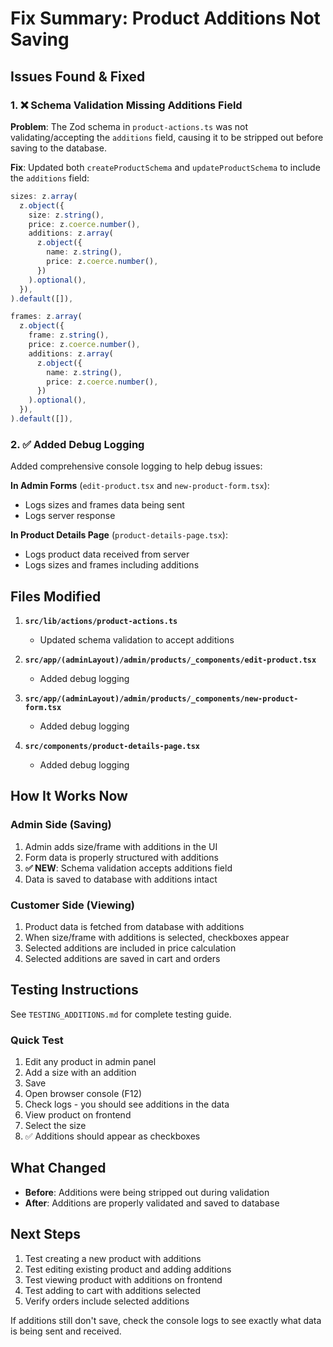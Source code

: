 # Fix Summary: Product Additions Not Saving

## Issues Found & Fixed

### 1. ❌ Schema Validation Missing Additions Field

**Problem**: The Zod schema in `product-actions.ts` was not validating/accepting the `additions` field, causing it to be stripped out before saving to the database.

**Fix**: Updated both `createProductSchema` and `updateProductSchema` to include the `additions` field:

```typescript
sizes: z.array(
  z.object({
    size: z.string(),
    price: z.coerce.number(),
    additions: z.array(
      z.object({
        name: z.string(),
        price: z.coerce.number(),
      })
    ).optional(),
  }),
).default([]),

frames: z.array(
  z.object({
    frame: z.string(),
    price: z.coerce.number(),
    additions: z.array(
      z.object({
        name: z.string(),
        price: z.coerce.number(),
      })
    ).optional(),
  }),
).default([]),
```

### 2. ✅ Added Debug Logging

Added comprehensive console logging to help debug issues:

**In Admin Forms** (`edit-product.tsx` and `new-product-form.tsx`):

- Logs sizes and frames data being sent
- Logs server response

**In Product Details Page** (`product-details-page.tsx`):

- Logs product data received from server
- Logs sizes and frames including additions

## Files Modified

1. **`src/lib/actions/product-actions.ts`**

   - Updated schema validation to accept additions

2. **`src/app/(adminLayout)/admin/products/_components/edit-product.tsx`**

   - Added debug logging

3. **`src/app/(adminLayout)/admin/products/_components/new-product-form.tsx`**

   - Added debug logging

4. **`src/components/product-details-page.tsx`**
   - Added debug logging

## How It Works Now

### Admin Side (Saving)

1. Admin adds size/frame with additions in the UI
2. Form data is properly structured with additions
3. **✅ NEW**: Schema validation accepts additions field
4. Data is saved to database with additions intact

### Customer Side (Viewing)

1. Product data is fetched from database with additions
2. When size/frame with additions is selected, checkboxes appear
3. Selected additions are included in price calculation
4. Selected additions are saved in cart and orders

## Testing Instructions

See `TESTING_ADDITIONS.md` for complete testing guide.

### Quick Test

1. Edit any product in admin panel
2. Add a size with an addition
3. Save
4. Open browser console (F12)
5. Check logs - you should see additions in the data
6. View product on frontend
7. Select the size
8. ✅ Additions should appear as checkboxes

## What Changed

- **Before**: Additions were being stripped out during validation
- **After**: Additions are properly validated and saved to database

## Next Steps

1. Test creating a new product with additions
2. Test editing existing product and adding additions
3. Test viewing product with additions on frontend
4. Test adding to cart with additions selected
5. Verify orders include selected additions

If additions still don't save, check the console logs to see exactly what data is being sent and received.
